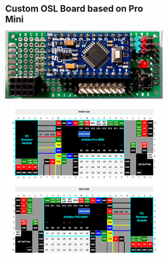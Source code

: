 # Custom OSL Board based on Pro Mini

![OSL_Pro Mini](https://raw.githubusercontent.com/beNative/OSL_Original/master/hardware/OSL_Pro_Mini.jpg)

![Custom OSL Board based on Pro Mini](https://raw.githubusercontent.com/beNative/OSL_Original/master/hardware/OSL_Pro_Mini_Board.png)
